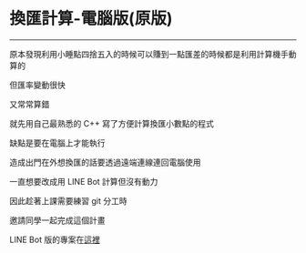 # 換匯計算-電腦版(原版)
---
原本發現利用小睡點四捨五入的時候可以賺到一點匯差的時候都是利用計算機手動算的

但匯率變動很快

又常常算錯

就先用自己最熟悉的 C++ 寫了方便計算換匯小數點的程式

缺點是要在電腦上才能執行

造成出門在外想換匯的話要透過遠端連線連回電腦使用

一直想要改成用 LINE Bot 計算但沒有動力

因此趁著上課需要練習 git 分工時

邀請同學一起完成這個計畫

LINE Bot 版的專案在[這裡](https://github.com/se109a-141728/se109a/tree/master/%E6%8F%9B%E5%8C%AF%E8%A8%88%E7%AE%97)
